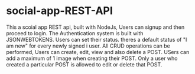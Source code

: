 # social-app-REST-API

This a scoial app REST api, built with NodeJs, Users can signup and then proceed to login. 
The Authentication system is built with JSONWEBTOKENS.
Users can set their status. theres a default status of "I am new" for every newly signed i user.
All CRUD operations can be performed, Users can create, edit, view and also delete a POST.
USers can add a maximum of 1 image when creating their POST.
Only a user who created a particular POST is allowed to edit or delete that POST.
